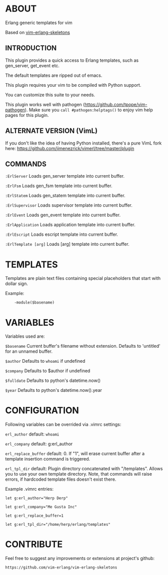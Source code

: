 ABOUT
=====

Erlang generic templates for vim

Based on [vim-erlang-skeletons](https://github.com/vim-erlang/vim-erlang-skeletons)

INTRODUCTION
------------

This plugin provides a quick access to Erlang templates, such as gen_server,
get_event etc.

The default templates are ripped out of emacs.

This plugin requires your vim to be compiled with Python support.

You can customize this suite to your needs.

This plugin works well with pathogen (https://github.com/tpope/vim-pathogen).
Make sure you `call #pathogen:helptags()` to enjoy vim help pages for this
plugin.

ALTERNATE VERSION (VimL)
------------------------

If you don't like the idea of having Python installed, there's a pure VimL 
fork here: https://github.com/jimenezrick/vimerl/tree/master/plugin 

COMMANDS
--------

`:ErlServer`              Loads gen_server template into current buffer.

`:ErlFsm`                 Loads gen_fsm template into current buffer.

`:ErlStatem`              Loads gen_statem template into current buffer.

`:ErlSupervisor`          Loads supervisor template into current buffer.

`:ErlEvent`               Loads gen_event template into current buffer.

`:ErlApplication`         Loads application template into current buffer.

`:ErlEscript`             Loads escript template into current buffer.

`:ErlTemplate [arg]`      Loads [arg] template into current buffer.


TEMPLATES
=========

Templates are plain text files containing special placeholders that start
with dollar sign.

Example:

        -module($basename)


VARIABLES
=========

Variables used are:

`$basename`              Current buffer's filename without extension. Defaults to 'untitled' for an unnamed buffer.

`$author`                Defaults to `whoami` if undefined

`$company`               Defaults to $author if undefined

`$fulldate`              Defaults to python's datetime.now()

`$year`                  Defaults to python's datetime.now().year


CONFIGURATION
=============

Following variables can be overrided via .vimrc settings:

`erl_author`              default: `whoami`

`erl_company`             default: g:erl_author

`erl_replace_buffer`      default: 0. If "1", will erase current buffer after a template insertion command is triggered.

`erl_tpl_dir`             default: Plugin directory concatenated with "/templates". Allows you to use your own template directory. Note, that commands will raise errors, if hardcoded template files doesn't exist there.


Example .vimrc entries:

    let g:erl_author="Herp Derp"

    let g:erl_company="Me Gusta Inc"

    let g:erl_replace_buffer=1

    let g:erl_tpl_dir="/home/herp/erlang/templates"


CONTRIBUTE
==========

Feel free to suggest any improvements or extensions at project's github:

    https://github.com/vim-erlang/vim-erlang-skeletons
